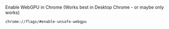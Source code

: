 Enable WebGPU in Chrome (Works best in Desktop Chrome - or maybe only works)

`chrome://flags/#enable-unsafe-webgpu`